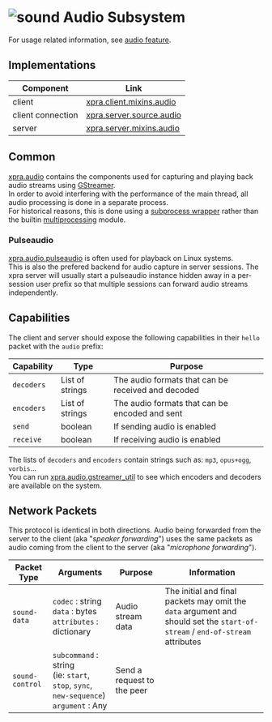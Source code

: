 # ![sound](../images/icons/sound.png) Audio Subsystem

For usage related information, see [audio feature](../Features/Audio.md).


## Implementations

| Component         | Link                                                                                                 |
|-------------------|------------------------------------------------------------------------------------------------------|
| client            | [xpra.client.mixins.audio](https://github.com/Xpra-org/xpra/blob/master/xpra/client/mixins/audio.py) |
| client connection | [xpra.server.source.audio](https://github.com/Xpra-org/xpra/blob/master/xpra/server/source/audio.py) |
| server            | [xpra.server.mixins.audio](https://github.com/Xpra-org/xpra/blob/master/xpra/server/mixins/audio.py) |

## Common

[xpra.audio](https://github.com/Xpra-org/xpra/tree/master/xpra/audio/) contains the components used for capturing and playing back audio streams
using [GStreamer](https://gstreamer.freedesktop.org/).  
In order to avoid interfering with the performance of the main thread,
all audio processing is done in a separate process.  
For historical reasons, this is done using a [subprocess wrapper](https://github.com/Xpra-org/xpra/tree/master/xpra/audio/wrapper.py)
rather than the builtin [multiprocessing](https://docs.python.org/3/library/multiprocessing.html) module.

### Pulseaudio

[xpra.audio.pulseaudio](https://github.com/Xpra-org/xpra/tree/master/xpra/audio/pulseaudio) is often used for playback on Linux systems.  
This is also the prefered backend for audio capture in server sessions.
The xpra server will usually start a pulseaudio instance hidden away
in a per-session user prefix so that multiple sessions can forward audio streams
independently.

## Capabilities

The client and server should expose the following capabilities in their `hello` packet
with the `audio` prefix:

| Capability | Type            | Purpose                                            |
|------------|-----------------|----------------------------------------------------|
| `decoders` | List of strings | The audio formats that can be received and decoded |
| `encoders` | List of strings | The audio formats that can be encoded and sent     |
| `send`     | boolean         | If sending audio is enabled                        |
| `receive`  | boolean         | If receiving audio is enabled                      |

The lists of `decoders` and `encoders` contain strings such as: `mp3`, `opus+ogg`, `vorbis`...  
You can run [xpra.audio.gstreamer_util](https://github.com/Xpra-org/xpra/blob/master/xpra/audio/gstreamer_util.py) to see which
encoders and decoders are available on the system.


## Network Packets

This protocol is identical in both directions.
Audio being forwarded from the server to the client (aka "_speaker forwarding_")
uses the same packets as audio coming from the client to the server (aka "_microphone forwarding_").

| Packet Type          | Arguments                                                                                    | Purpose                    | Information                                                                                                                      |
|----------------------|----------------------------------------------------------------------------------------------|----------------------------|----------------------------------------------------------------------------------------------------------------------------------|
| `sound-data`         | `codec` : string <br/>`data` : bytes<br/>`attributes` : dictionary                           | Audio stream data          | The initial and final packets may omit the `data` argument and should set the `start-of-stream` / `end-of-stream` attributes     |
| `sound-control`      | `subcommand` : string<br/>(ie: `start`, `stop`, `sync`, `new-sequence`)<br/>`argument` : Any | Send a request to the peer |
